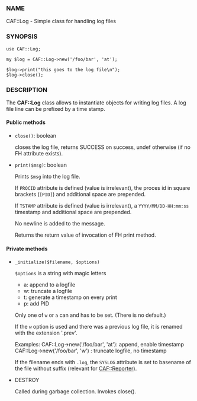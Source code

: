 ### NAME

CAF::Log - Simple class for handling log files

### SYNOPSIS

    use CAF::Log;

    my $log = CAF::Log->new('/foo/bar', 'at');

    $log->print("this goes to the log file\n");
    $log->close();

### DESCRIPTION

The **CAF::Log** class allows to instantiate objects for writing log files.
A log file line can be prefixed by a time stamp.

#### Public methods

- `close()`: boolean

    closes the log file, returns SUCCESS on success, undef otherwise
    (if no FH attribute exists).

- `print($msg)`: boolean

    Prints `$msg` into the log file.

    If `PROCID` attribute is defined (value is irrelevant),
    the proces id in square brackets (`[PID]`) and additional
    space are prepended.

    If `TSTAMP` attribute is defined (value is irrelevant),
    a `YYYY/MM/DD-HH:mm:ss` timestamp and additional space
    are prepended.

    No newline is added to the message.

    Returns the return value of invocation of FH print method.

#### Private methods

- `_initialize($filename, $options)`

    `$options` is a string with magic letters

    - a: append to a logfile
    - w: truncate a logfile
    - t: generate a timestamp on every print
    - p: add PID

    Only one of `w` or `a` can and has to be set. (There is no default.)

    If the `w` option is used and there was a previous
    log file, it is renamed with the extension '.prev'.

    Examples:
        CAF::Log->new('/foo/bar', 'at'): append, enable timestamp
        CAF::Log->new('/foo/bar', 'w') : truncate logfile, no timestamp

    If the filename ends with `.log`, the `SYSLOG` attribute is set to
    basename of the file without suffix (relevant for [CAF::Reporter](../CAF/reporter.md)).

- DESTROY

    Called during garbage collection. Invokes close().
